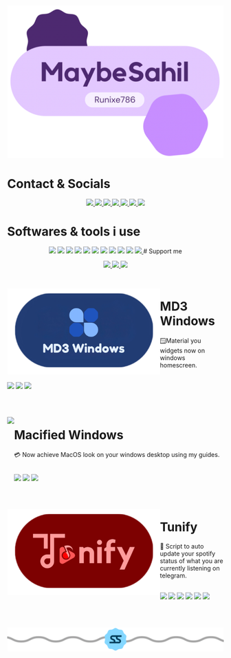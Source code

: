 <img src="assets/IMG_6969.PNG">  

# Contact & Socials
<p align="center">

  
  <a href="https://github.com/runixe786">
    <img src="https://ziadoua.github.io/m3-Markdown-Badges/badges/Github/github2.svg">
  </a>

  <a href="https://bit.ly/MaybeSahil">
    <img src="https://ziadoua.github.io/m3-Markdown-Badges/badges/MyPortfolio/myportfolio2.svg">
  </a>
 
 <a href="https://www.linkedin.com/in/sahil-seth-152ab5284/">
    <img src="https://ziadoua.github.io/m3-Markdown-Badges/badges/LinkedIn/linkedin1.svg">
  </a>

<a href="mailto:sahilseth2099@gmail.com">
    <img src="https://ziadoua.github.io/m3-Markdown-Badges/badges/Gmail/gmail1.svg">
</a>

<a href="https://x.com/sahilseth003?s=21">
    <img src="https://ziadoua.github.io/m3-Markdown-Badges/badges/Twitter/twitter2.svg">
</a> 

<a href="http://discordapp.com/users/maybesahil1">
    <img src="https://ziadoua.github.io/m3-Markdown-Badges/badges/Discord/discord2.svg">
</a> 

<a href="https://open.spotify.com/user/y4x9opyy7wyx5mzdersrro37j?si=6ag0xZZPS0ywurQJzbYyXQ&dd=1">
    <img src="https://ziadoua.github.io/m3-Markdown-Badges/badges/Spotify/spotify3.svg">
</a>

  # Softwares & tools i use
<p align="center">
  
  <img src="https://ziadoua.github.io/m3-Markdown-Badges/badges/Windows/windows2.svg">
  <img src="https://ziadoua.github.io/m3-Markdown-Badges/badges/Android/android2.svg">
  <img src="https://ziadoua.github.io/m3-Markdown-Badges/badges/Linux/linux2.svg">
  <img src="https://ziadoua.github.io/m3-Markdown-Badges/badges/iOS/ios1.svg">
  <img src="https://ziadoua.github.io/m3-Markdown-Badges/badges/Debian/debian2.svg">
  <img src="https://ziadoua.github.io/m3-Markdown-Badges/badges/Ubuntu/ubuntu1.svg">
  <img src="https://ziadoua.github.io/m3-Markdown-Badges/badges/Figma/figma2.svg">
  <img src="https://ziadoua.github.io/m3-Markdown-Badges/badges/Dribble/dribble1.svg">
  <img src="https://ziadoua.github.io/m3-Markdown-Badges/badges/Illustrator/illustrator2.svg">
  <img src="https://ziadoua.github.io/m3-Markdown-Badges/badges/Photoshop/photoshop1.svg">
<a href="https://visitcount.itsvg.in">
  <img src="https://visitcount.itsvg.in/api?id=Runixe786&label=Profile%20Views&color=0&icon=0&pretty=false" />
</a>
  # Support me
<p align="center">

<a href="https://www.buymeacoffee.com/sahilseth2s">
    <img src="https://ziadoua.github.io/m3-Markdown-Badges/badges/BuyMeACoffee/buymeacoffee3.svg">
</a>

<a href="https://www.paypal.me/sahilseth123">
    <img src="https://ziadoua.github.io/m3-Markdown-Badges/badges/PayPal/paypal1.svg">
</a>
  <img src="https://ziadoua.github.io/m3-Markdown-Badges/badges/Sponsor/sponsor1.svg">
</p>

<br>

<p>
  <a href="https://github.com/runixe786/MD3-Windows"><img src="assets/md3.png" height="200px" align="left"></a>
  <h1>MD3 Windows</h1>
  🪟Material you widgets now on windows homescreen.
  <br><br>
  <p>
    <img src="https://m3-markdown-badges.vercel.app/stars/9/2/runixe786/MD3-Windows">
    <img src="https://ziadoua.github.io/m3-Markdown-Badges/badges/Windows/windows2.svg">
    <img src="https://ziadoua.github.io/m3-Markdown-Badges/badges/Android/android3.svg">
  </p>
</p>
<br>
<br>

<p>
  <a href="https://github.com/runixe786/Macified-Windows"><img src="assets/IMG_6971.PNG" height="200px" align="left"></a>
  <h1>Macified Windows</h1>
  💳 Now achieve MacOS look on your windows desktop using my guides.
  <br><br>
  <p>
    <img src="https://m3-markdown-badges.vercel.app/stars/9/2/runixe786/Macified-Windows">
    <img src="https://ziadoua.github.io/m3-Markdown-Badges/badges/Windows/windows2.svg">
    <img src="https://ziadoua.github.io/m3-Markdown-Badges/badges/macOS/macos3.svg">
  </p>
</p>

<br>
<br>

<p>
  <a href="https://github.com/runixe786/Tunify"><img src="assets/IMG_6973.PNG" height="200px" align="left"></a>
  <h1>Tunify</h1>
  🏅 Script to auto update your spotify status of what you are currently listening on telegram.
  <br><br>
  <p>
    <img src="https://m3-markdown-badges.vercel.app/stars/9/1/runixe786/Tunify">
    <img src="https://ziadoua.github.io/m3-Markdown-Badges/badges/Android/android3.svg">
    <img src="https://ziadoua.github.io/m3-Markdown-Badges/badges/Windows/windows1.svg">
    <img src="https://ziadoua.github.io/m3-Markdown-Badges/badges/macOS/macos1.svg">
    <img src="https://ziadoua.github.io/m3-Markdown-Badges/badges/Linux/linux2.svg">
    <img src="https://ziadoua.github.io/m3-Markdown-Badges/badges/Javascript/javascript3.svg">
  </p>
</p>

<br>
<br>
 
<p align="center">  
  <picture>
    <img alt="Footer" src="assets/IMG_6982.PNG">
  </picture>
</p>

